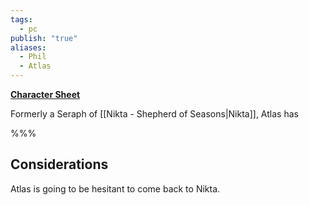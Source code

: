 ```yaml
---
tags:
  - pc
publish: "true"
aliases:
  - Phil
  - Atlas
---
```

**[Character Sheet](https://app.demiplane.com/nexus/daggerheart/character-sheet/a8362bbb-3270-4405-838a-452e0bcd4964)**

Formerly a Seraph of [[Nikta - Shepherd of Seasons|Nikta]], Atlas has 

%%%

## Considerations
Atlas is going to be hesitant to come back to Nikta. 